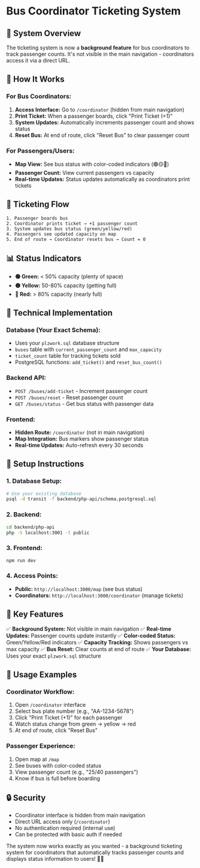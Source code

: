 # Bus Coordinator Ticketing System

## 🎯 **System Overview**

The ticketing system is now a **background feature** for bus coordinators to track passenger counts. It's not visible in the main navigation - coordinators access it via a direct URL.

## 🚌 **How It Works**

### **For Bus Coordinators:**

1. **Access Interface:** Go to `/coordinator` (hidden from main navigation)
2. **Print Ticket:** When a passenger boards, click "Print Ticket (+1)"
3. **System Updates:** Automatically increments passenger count and shows status
4. **Reset Bus:** At end of route, click "Reset Bus" to clear passenger count

### **For Passengers/Users:**

- **Map View:** See bus status with color-coded indicators (🟢🟡🔴)
- **Passenger Count:** View current passengers vs capacity
- **Real-time Updates:** Status updates automatically as coordinators print tickets

## 🎫 **Ticketing Flow**

```
1. Passenger boards bus
2. Coordinator prints ticket → +1 passenger count
3. System updates bus status (green/yellow/red)
4. Passengers see updated capacity on map
5. End of route → Coordinator resets bus → Count = 0
```

## 📊 **Status Indicators**

- **🟢 Green:** < 50% capacity (plenty of space)
- **🟡 Yellow:** 50-80% capacity (getting full)
- **🔴 Red:** > 80% capacity (nearly full)

## 🔧 **Technical Implementation**

### **Database (Your Exact Schema):**

- Uses your `plzwork.sql` database structure
- `buses` table with `current_passenger_count` and `max_capacity`
- `ticket_count` table for tracking tickets sold
- PostgreSQL functions: `add_ticket()` and `reset_bus_count()`

### **Backend API:**

- `POST /buses/add-ticket` - Increment passenger count
- `POST /buses/reset` - Reset passenger count
- `GET /buses/status` - Get bus status with passenger data

### **Frontend:**

- **Hidden Route:** `/coordinator` (not in main navigation)
- **Map Integration:** Bus markers show passenger status
- **Real-time Updates:** Auto-refresh every 30 seconds

## 🚀 **Setup Instructions**

### **1. Database Setup:**

```bash
# Use your existing database
psql -d transit -f backend/php-api/schema.postgresql.sql
```

### **2. Backend:**

```bash
cd backend/php-api
php -S localhost:3001 -t public
```

### **3. Frontend:**

```bash
npm run dev
```

### **4. Access Points:**

- **Public:** `http://localhost:3000/map` (see bus status)
- **Coordinators:** `http://localhost:3000/coordinator` (manage tickets)

## 🎯 **Key Features**

✅ **Background System:** Not visible in main navigation
✅ **Real-time Updates:** Passenger counts update instantly
✅ **Color-coded Status:** Green/Yellow/Red indicators
✅ **Capacity Tracking:** Shows passengers vs max capacity
✅ **Bus Reset:** Clear counts at end of route
✅ **Your Database:** Uses your exact `plzwork.sql` structure

## 📱 **Usage Examples**

### **Coordinator Workflow:**

1. Open `/coordinator` interface
2. Select bus plate number (e.g., "AA-1234-5678")
3. Click "Print Ticket (+1)" for each passenger
4. Watch status change from green → yellow → red
5. At end of route, click "Reset Bus"

### **Passenger Experience:**

1. Open map at `/map`
2. See buses with color-coded status
3. View passenger count (e.g., "25/40 passengers")
4. Know if bus is full before boarding

## 🔒 **Security**

- Coordinator interface is hidden from main navigation
- Direct URL access only (`/coordinator`)
- No authentication required (internal use)
- Can be protected with basic auth if needed

The system now works exactly as you wanted - a background ticketing system for coordinators that automatically tracks passenger counts and displays status information to users! 🚌✨
